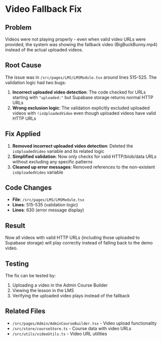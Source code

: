 # Video Fallback Fix

## Problem
Videos were not playing properly - even when valid video URLs were provided, the system was showing the fallback video (BigBuckBunny.mp4) instead of the actual uploaded videos.

## Root Cause
The issue was in `/src/pages/LMS/LMSModule.tsx` around lines 515-525. The validation logic had two bugs:

1. **Incorrect uploaded video detection**: The code checked for URLs starting with `"uploaded:"` but Supabase storage returns normal HTTP URLs
2. **Wrong exclusion logic**: The validation explicitly excluded uploaded videos with `!isUploadedVideo` even though uploaded videos have valid HTTP URLs

## Fix Applied
1. **Removed incorrect uploaded video detection**: Deleted the `isUploadedVideo` variable and its related logic
2. **Simplified validation**: Now only checks for valid HTTP/blob/data URLs without excluding any specific patterns
3. **Cleaned up error messages**: Removed references to the non-existent `isUploadedVideo` variable

## Code Changes
- **File**: `/src/pages/LMS/LMSModule.tsx`
- **Lines**: 515-535 (validation logic)
- **Lines**: 630 (error message display)

## Result
Now all videos with valid HTTP URLs (including those uploaded to Supabase storage) will play correctly instead of falling back to the demo video.

## Testing
The fix can be tested by:
1. Uploading a video in the Admin Course Builder
2. Viewing the lesson in the LMS
3. Verifying the uploaded video plays instead of the fallback

## Related Files
- `/src/pages/Admin/AdminCourseBuilder.tsx` - Video upload functionality
- `/src/store/courseStore.ts` - Course data with video URLs
- `/src/utils/videoUtils.ts` - Video URL utilities